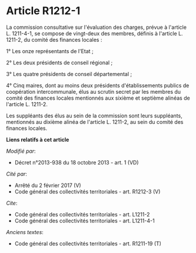 # Article R1212-1

La commission consultative sur l'évaluation des charges, prévue à l'article L. 1211-4-1, se compose de vingt-deux des
membres, définis à l'article L. 1211-2, du comité des finances locales : 

1° Les onze représentants de l'Etat ; 

2° Les deux présidents de conseil régional ; 

3° Les quatre présidents de conseil départemental ; 

4° Cinq maires, dont au moins deux présidents d'établissements publics de coopération intercommunale, élus au scrutin secret
par les membres du comité des finances locales mentionnés aux sixième et septième alinéas de l'article L. 1211-2. 

Les suppléants des élus au sein de la commission sont leurs suppléants, mentionnés au dixième alinéa de l'article L. 1211-2,
au sein du comité des finances locales.

**Liens relatifs à cet article**

_Modifié par_:

  - Décret n°2013-938 du 18 octobre 2013 - art. 1 (VD)

_Cité par_:

  - Arrêté du 2 février 2017 (V)
  - Code général des collectivités territoriales - art. R1212-3 (V)

_Cite_:

  - Code général des collectivités territoriales - art. L1211-2
  - Code général des collectivités territoriales - art. L1211-4-1

_Anciens textes_:

  - Code général des collectivités territoriales - art. R1211-19 (T)
